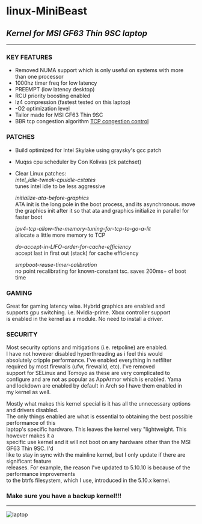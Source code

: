 # **linux-MiniBeast**
## *Kernel for MSI GF63 Thin 9SC laptop*
___

### KEY FEATURES
+ Removed NUMA support which is only useful on systems with more than one processor
+ 1000hz timer freq for low latency
+ PREEMPT (low latency desktop)
+ RCU priority boosting enabled
+ lz4 compression (fastest tested on this laptop)
+ -O2 optimization level
+ Tailor made for MSI GF63 Thin 9SC
+ BBR tcp congestion algorithm [TCP congestion control](https://en.wikipedia.org/wiki/TCP_congestion_control)

### PATCHES
+ Build optimized for Intel Skylake using graysky's gcc patch
+ Muqss cpu scheduler by Con Kolivas (ck patchset)
+ Clear Linux patches:  
    *intel_idle-tweak-cpuidle-cstates*  
    tunes intel idle to be less aggressive  
    
    *initialize-ata-before-graphics*  
    ATA init is the long pole in the boot process, and its asynchronous.
    move the graphics init after it so that ata and graphics initialize
    in parallel for faster boot  
    
    *ipv4-tcp-allow-the-memory-tuning-for-tcp-to-go-a-lit*  
    allocate a little more memory to TCP  
    
    *do-accept-in-LIFO-order-for-cache-efficiency*  
    accept last in first out (stack) for cache efficiency  
    
    *smpboot-reuse-timer-calibration*  
    no point recalibrating for known-constant tsc. saves 200ms+ of boot time  
    
### GAMING  
Great for gaming latency wise. Hybrid graphics are enabled and  
supports gpu switching. i.e. Nvidia-prime. Xbox controller support  
is enabled in the kernel as a module. No need to install a driver.

### SECURITY  
Most security options and mitigations (i.e. retpoline) are enabled.  
I have not however disabled hyperthreading as i feel this would  
absolutely cripple performance. I've enabled everything in netfilter   
required by most firewalls (ufw, firewalld, etc). I've removed  
support for SELinux and Tomoyo as these are very complicated to  
configure and are not as popular as AppArmor which is enabled. Yama  
and lockdown are enabled by default in Arch so I have them enabled in  
my kernel as well.  

Mostly what makes this kernel special is it has all the unnecessary options and drivers disabled.  
The only things enabled are what is essential to obtaining the best possible performance of this    
laptop's specific hardware. This leaves the kernel very "lightweight. This however makes it a  
specific use kernel and it will not boot on any hardware other than the MSI GF63 Thin 9SC. I'd  
like to stay in sync with the mainline kernel, but I only update if there are significant feature  
releases. For example, the reason I've updated to 5.10.10 is because of the performance improvements  
to the btrfs filesystem, which I use, introduced in the 5.10.x kernel.

### Make sure you have a backup kernel!!!

___
![laptop](https://images-na.ssl-images-amazon.com/images/I/61YRjVkb%2BuL._AC_SL1500_.jpg)
